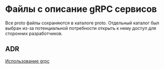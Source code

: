 # Файлы с описание gRPC сервисов

Все proto файлы сохраняются в каталоге proto. Отдельный каталог был выбран из-за потенциальной потребности открыть к
нему доступ для сторонних разработчиков.

## ADR

[Использование grpc](../docs/adr/shared/0001-use-grpc-for-api.md)
